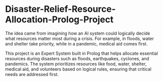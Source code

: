 # Disaster-Relief-Resource-Allocation-Prolog-Project
The idea came from imagining how an AI system could logically decide what resources matter most during a crisis. For example, in floods, water and shelter take priority, while in a pandemic, medical aid comes first.

This project is an Expert System built in Prolog that helps allocate essential resources during disasters such as floods, earthquakes, cyclones, and pandemics. The system prioritizes resources like food, water, shelter, medical aid, and volunteers based on logical rules, ensuring that critical needs are addressed first.
